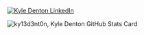 
<!--
**ky13d3nt0n/ky13d3nt0n** is a ✨ _special_ ✨ repository because its `README.md` (this file) appears on your GitHub profile.

Here are some ideas to get you started:

- 🔭 I’m currently working on ...
- 🌱 I’m currently learning ...
- 👯 I’m looking to collaborate on ...
- 🤔 I’m looking for help with ...
- 💬 Ask me about ...
- 📫 How to reach me: ...
- 😄 Pronouns: ...
- ⚡ Fun fact: ...
-->

[![Kyle Denton LinkedIn](https://img.shields.io/badge/LinkedIn-0077B5?style=for-the-badge&logo=linkedin&logoColor=white)](https://www.linkedin.com/in/kyle-denton-57071871/)

![ky13d3nt0n, Kyle Denton GitHub Stats Card](https://github-readme-stats.vercel.app/api?username=ky13d3nt0n&show_icons=true&theme=radical)
